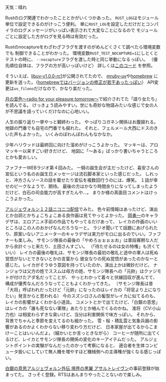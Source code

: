 天気：晴れ

Rustのログ関連でわかったこととかがいくつかあった。
`RUST_LOG`はモジュール単位で設定できるのがけっこう便利。
単に`RUST_LOG`を設定しただけだとコンパイラのログメッセージがいっぱい表示されて大変なことになるので
モジュールごとに設定した方がログを見る時は有効だった。

Rustのnocaptureをわざわざフラグを渡すのがめんどくさくて調べたら環境変数でも
制御できることがわかった。
環境変数`RUST_TEST_NOCAPTURE=1`にしとくとテストの時に、
`--nocapture`フラグを渡した時と同じ挙動になるっぽい。
（優先順位自体は、フラグの方が高いっぽいけど）
詳しくは[このコード](https://github.com/rust-lang/rust/blob/0e784e16840e8a0c623cc6166de26da9334db3d6/src/libtest/lib.rs#L408)
を参照。

そういえば、[libuv-v1.0.0-rc1](https://github.com/joyent/libuv/releases/tag/v1.0.0-rc1)が公開されてたので、
[mruby-uv](https://github.com/mattn/mruby-uv/pull/54)や[homebrew](https://github.com/Homebrew/homebrew/commit/5d827b8dfbf4e75a429a675ecc9ca1d3329c6716)
に更新を送った。（[homebrewではバージョンの修正が若干あったっぽい](https://github.com/Homebrew/homebrew/commit/e9baa9c2e50eee7cafaeb67e2f005f9499e79bc5)）
API変更は`uv_fileno`だけなので、かなり楽だった。

[月の音色～radio for your pleasure tomorrow～](http://www.onsen.ag/program/tsukinone/)で紹介されてた「語り女たち」を読んでる。
けっきょう読みやすい。世にも奇妙な物語みたいな感じで女の人が不思議を語っていくだけなのに心地いい。

人生の振り返り一挙やっと観終わった。
やっぱりコガネン関係はお腹捩れる。
地獄の門番でも自宅の門番でも捩れた。
それと、フェルメール大西にドスのきいた声もよかった。
いくみのぽわんぽわんもなかなか。

少年ハリウッドは最終回に向けた溜めがけっこうよかった。
マッキーは、アロマッキー以来すごい好きだけど、
地図に「〜ある」ばっかり書いちゃうところとかも愛おしい。

ファフナーWEBラジオ第４回みた。
一騎の誕生会が主だったけど、喜安さんの宣伝という名のお誕生日メッセージは流石脚本家といった感じだった。
しれっと、冲方さんソースの話を載せたり宣伝を複数回行うのには、爆笑。
１話が幸せのピークなようで、期待。
最後の方はかなり時間余りになってしまったようだけど、白石の司会能力が高すぎたんや...。
まりか様の真面目コメントはけっこうよかった。

[アルジェヴォルン１２話ニコニコ配信](http://www.nicovideo.jp/watch/1411021758)でみた。
色々前情報はあったけど、演出とか台詞とかちょこちょこある良作画は見てやっとよかった。
[岡勇一](https://twitter.com/oka_yu_1)のキャラデザは、エロアニメ手前の作品でもやってるだけあって、
レイカの作画のいいところはこの人のおかげなんだろうなーと。
ラジオ聞いてて話題にあげられたり、原案いないアニメーターのキャラデザは実力がモロに出るのでいい。ファフナーも楽しみ。
サモンジ隊長の最後の「やめろぉぉぉぉお」は普段寡黙な人だから余計ぐっと来たり、土田さんすごい。
（「待たせるのは女の特権」も渋くていい）
レイカの最後の敬礼は、サモンジ隊長の最初の敬礼と途中の軍人は死ぬ覚悟がないとできないとかの言葉から
彼女なりの死ぬ覚悟があったのかなーと感じた。レイカがそうゆう意図を持っていたのか、演出上かは微妙だけど。
ナンジョウは父方の姓でススムは母方の姓、サモンジ隊長への「元帥」はクァジモトが付けたアダ名だってことが、
やっとわかって着々と伏線回収が進んでて、構成が優秀なんだろうなってこともよくわかってきた。
（サモンジ隊長は昔「大将」呼ばわれだったけど「元帥」になったのはレイカの「将官より上になりたい」発言からと思われる）
今のスズシロさんの髪型がレイカに似てるのも、レイカの影響がよくわかる小道具。
コメントとかで出てたけど、「白銀の意思」はレイカの「誰も死なない軍隊」あたりとか絡んでくるのかね。
准将（CV:小山力也）は相変わらずきな臭いけど、当分は利害関係で味方っぽい。
それから、背景でちゃんと季節を変えてるのも細かった。
雪・桜・積乱雲と気象兵器の影響があるのかよくわからない移り変わり方だけど、
日本家屋が出てるからこまけーことはいいんだよ。（細かいとか言っときながら）
コーヒーが随所に出てくるけど、レイカとサモンジ隊長の関係の変化のキーアイテムだった。
アルジェントポイントの実験がなんだったのかって考察になると、
適合者を生体コンピュータ扱いにしていて無人機を増やすほど機械側への主導権が強くなる感じっぽい。

[白銀の意思アルジェヴォルン外伝 境界の黒翼 アサルトレイヴン](https://www.assault-raven.jp/)の事前登録が始まってた。
さっそく登録。RTSはあんまりやったことないので楽しみ。
